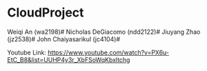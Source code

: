 CloudProject
============
Weiqi An (wa2198)# 
Nicholas DeGiacomo (ndd2122)# 
Jiuyang Zhao (jz2538)#
John Chaiyasarikul (jc4104)#

Youtube Link: 
https://www.youtube.com/watch?v=PX6u-EtC_B8&list=UUHP4y3r_XbFSoWqKbxltchg
